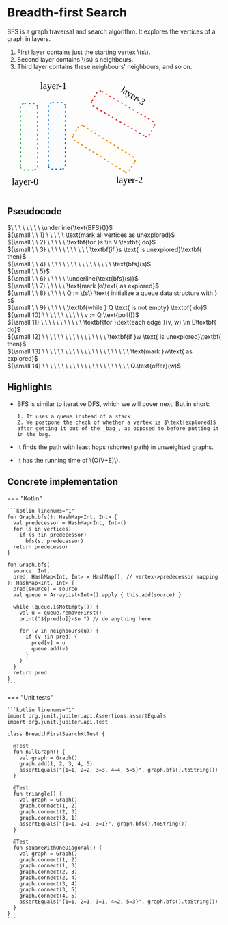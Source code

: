 # Breadth-first Search

<style>
.md-logo img {
  content: url('/data-structures/graph/network-light.svg');
}

:root [data-md-color-scheme=slate] .md-logo img  {
  content: url('/data-structures/graph/network-dark.svg');
}
</style>

BFS is a graph traversal and search algorithm. It explores the vertices of a graph in layers.

1. First layer contains just the starting vertex \\(s\\).
2. Second layer contains \\(s\\)'s neighbours.
3. Third layer contains these neighbours' neighbours, and so on.

<svg version="1.1" xmlns="http://www.w3.org/2000/svg" viewBox="0 0 326.2095054362951 247.64291381835938" width="360">
  <g stroke-linecap="round" transform="translate(228.14291381835938 8.785659790039062) rotate(300.144952583692 18 70.57142639160156)"><path d="M2.4 2.08 C2.4 2.08, 2.4 2.08, 2.4 2.08 M2.4 2.08 C2.4 2.08, 2.4 2.08, 2.4 2.08 M-0.1 17.14 C4.56 11.79, 9.21 6.43, 14.34 0.54 M-0.1 17.14 C3.58 12.92, 7.25 8.69, 14.34 0.54 M0.04 29.18 C6.6 21.63, 13.17 14.08, 24.97 0.5 M0.04 29.18 C9.16 18.69, 18.28 8.2, 24.97 0.5 M0.17 41.22 C8.67 31.44, 17.18 21.66, 33.63 2.73 M0.17 41.22 C7.89 32.35, 15.6 23.47, 33.63 2.73 M0.3 53.26 C8.78 43.51, 17.26 33.75, 36.39 11.76 M0.3 53.26 C8.55 43.78, 16.79 34.3, 36.39 11.76 M0.44 65.31 C9.91 54.41, 19.39 43.51, 35.86 24.55 M0.44 65.31 C11.8 52.24, 23.15 39.17, 35.86 24.55 M-0.09 78.1 C9.96 66.54, 20.01 54.98, 36 36.59 M-0.09 78.1 C7.34 69.55, 14.78 61.01, 36 36.59 M0.05 90.14 C7.42 81.67, 14.78 73.19, 36.13 48.63 M0.05 90.14 C10.05 78.63, 20.05 67.13, 36.13 48.63 M0.18 102.18 C12.22 88.33, 24.27 74.47, 36.26 60.67 M0.18 102.18 C13.8 86.51, 27.43 70.84, 36.26 60.67 M0.31 114.22 C9.44 103.72, 18.57 93.22, 36.4 72.71 M0.31 114.22 C13.17 99.43, 26.03 84.64, 36.4 72.71 M0.45 126.26 C14.2 110.45, 27.94 94.63, 35.87 85.51 M0.45 126.26 C8.45 117.06, 16.45 107.86, 35.87 85.51 M1.24 137.55 C13.38 123.58, 25.53 109.6, 36.01 97.55 M1.24 137.55 C12.26 124.87, 23.28 112.19, 36.01 97.55 M9.24 140.54 C16.65 132.02, 24.05 123.5, 36.14 109.59 M9.24 140.54 C15.6 133.22, 21.96 125.91, 36.14 109.59 M19.22 141.26 C25.62 133.88, 32.03 126.51, 36.27 121.63 M19.22 141.26 C22.99 136.91, 26.77 132.56, 36.27 121.63 M30.5 140.47 C31.95 138.8, 33.4 137.13, 35.75 134.43 M30.5 140.47 C32.07 138.67, 33.63 136.87, 35.75 134.43" stroke="#fff5f5" stroke-width="1" fill="none"></path><path d="M9 0 C12.81 0, 16.62 0, 27 0 M27 0 C33 0, 36 3, 36 9 M36 9 C36 41.46, 36 73.93, 36 132.14 M36 132.14 C36 138.14, 33 141.14, 27 141.14 M27 141.14 C22.84 141.14, 18.67 141.14, 9 141.14 M9 141.14 C3 141.14, 0 138.14, 0 132.14 M0 132.14 C0 103.25, 0 74.35, 0 9 M0 9 C0 3, 3 0, 9 0" stroke="#e03131" stroke-width="2.5" fill="none" stroke-dasharray="1.5 8"></path></g><g stroke-linecap="round" transform="translate(187.42849731445312 82.92857360839844) rotate(301.89436790784623 18 70.57142639160156)"><path d="M2.4 2.08 C2.4 2.08, 2.4 2.08, 2.4 2.08 M2.4 2.08 C2.4 2.08, 2.4 2.08, 2.4 2.08 M-0.1 17.14 C2.89 13.71, 5.88 10.27, 14.34 0.54 M-0.1 17.14 C4.05 12.38, 8.19 7.61, 14.34 0.54 M0.04 29.18 C7.07 21.1, 14.1 13.01, 24.97 0.5 M0.04 29.18 C7.09 21.07, 14.15 12.95, 24.97 0.5 M0.17 41.22 C7.94 32.29, 15.7 23.36, 33.63 2.73 M0.17 41.22 C11.28 28.44, 22.39 15.66, 33.63 2.73 M0.3 53.26 C7.92 44.5, 15.54 35.74, 36.39 11.76 M0.3 53.26 C12.36 39.39, 24.42 25.52, 36.39 11.76 M0.44 65.31 C12.11 51.88, 23.78 38.45, 35.86 24.55 M0.44 65.31 C10.34 53.92, 20.24 42.53, 35.86 24.55 M-0.09 78.1 C7.5 69.37, 15.09 60.64, 36 36.59 M-0.09 78.1 C14.08 61.81, 28.24 45.52, 36 36.59 M0.05 90.14 C12.52 75.79, 25 61.44, 36.13 48.63 M0.05 90.14 C9.99 78.7, 19.93 67.27, 36.13 48.63 M0.18 102.18 C9.31 91.68, 18.43 81.19, 36.26 60.67 M0.18 102.18 C9.3 91.69, 18.42 81.2, 36.26 60.67 M0.31 114.22 C8.63 104.65, 16.95 95.08, 36.4 72.71 M0.31 114.22 C11.63 101.21, 22.95 88.19, 36.4 72.71 M0.45 126.26 C11.61 113.43, 22.77 100.59, 35.87 85.51 M0.45 126.26 C9.55 115.8, 18.64 105.33, 35.87 85.51 M1.24 137.55 C9.46 128.08, 17.69 118.62, 36.01 97.55 M1.24 137.55 C9.37 128.19, 17.5 118.84, 36.01 97.55 M9.24 140.54 C19.35 128.9, 29.47 117.27, 36.14 109.59 M9.24 140.54 C17.13 131.46, 25.02 122.39, 36.14 109.59 M19.22 141.26 C24.67 134.98, 30.13 128.7, 36.27 121.63 M19.22 141.26 C24.73 134.91, 30.25 128.56, 36.27 121.63 M30.5 140.47 C31.65 139.15, 32.79 137.83, 35.75 134.43 M30.5 140.47 C32.59 138.07, 34.67 135.67, 35.75 134.43" stroke="#fff9db" stroke-width="1" fill="none"></path><path d="M9 0 C15.48 0, 21.96 0, 27 0 M27 0 C33 0, 36 3, 36 9 M36 9 C36 44.17, 36 79.33, 36 132.14 M36 132.14 C36 138.14, 33 141.14, 27 141.14 M27 141.14 C22.15 141.14, 17.3 141.14, 9 141.14 M9 141.14 C3 141.14, 0 138.14, 0 132.14 M0 132.14 C0 83.35, 0 34.57, 0 9 M0 9 C0 3, 3 0, 9 0" stroke="#f08c00" stroke-width="2.5" fill="none" stroke-dasharray="1.5 8"></path></g><g stroke-linecap="round" transform="translate(87.57147216796875 56.07151794433594) rotate(0 18 70.57142639160156)"><path d="M2.4 2.08 C2.4 2.08, 2.4 2.08, 2.4 2.08 M2.4 2.08 C2.4 2.08, 2.4 2.08, 2.4 2.08 M-0.1 17.14 C2.89 13.71, 5.88 10.27, 14.34 0.54 M-0.1 17.14 C4.16 12.25, 8.41 7.36, 14.34 0.54 M0.04 29.18 C6.3 21.98, 12.55 14.79, 24.97 0.5 M0.04 29.18 C7.23 20.91, 14.42 12.64, 24.97 0.5 M0.17 41.22 C13.14 26.31, 26.1 11.39, 33.63 2.73 M0.17 41.22 C12.12 27.48, 24.07 13.73, 33.63 2.73 M0.3 53.26 C14.14 37.35, 27.97 21.44, 36.39 11.76 M0.3 53.26 C10.01 42.1, 19.71 30.94, 36.39 11.76 M0.44 65.31 C9.15 55.28, 17.87 45.25, 35.86 24.55 M0.44 65.31 C13.01 50.84, 25.58 36.38, 35.86 24.55 M-0.09 78.1 C13.16 62.86, 26.41 47.62, 36 36.59 M-0.09 78.1 C9.46 67.12, 19.01 56.13, 36 36.59 M0.05 90.14 C9.66 79.08, 19.27 68.03, 36.13 48.63 M0.05 90.14 C11.72 76.72, 23.39 63.29, 36.13 48.63 M0.18 102.18 C12.26 88.28, 24.35 74.38, 36.26 60.67 M0.18 102.18 C10.56 90.24, 20.94 78.3, 36.26 60.67 M0.31 114.22 C14 98.48, 27.69 82.73, 36.4 72.71 M0.31 114.22 C11.19 101.71, 22.07 89.19, 36.4 72.71 M0.45 126.26 C13.4 111.36, 26.35 96.46, 35.87 85.51 M0.45 126.26 C9.42 115.95, 18.39 105.63, 35.87 85.51 M1.24 137.55 C13.84 123.05, 26.45 108.55, 36.01 97.55 M1.24 137.55 C12.75 124.31, 24.26 111.07, 36.01 97.55 M9.24 140.54 C16.92 131.7, 24.6 122.86, 36.14 109.59 M9.24 140.54 C19.46 128.78, 29.67 117.03, 36.14 109.59 M19.22 141.26 C23.32 136.53, 27.42 131.81, 36.27 121.63 M19.22 141.26 C23.6 136.21, 27.98 131.17, 36.27 121.63 M30.5 140.47 C31.91 138.85, 33.31 137.23, 35.75 134.43 M30.5 140.47 C32.54 138.12, 34.58 135.77, 35.75 134.43" stroke="#e7f5ff" stroke-width="1" fill="none"></path><path d="M9 0 C14.52 0, 20.05 0, 27 0 M27 0 C33 0, 36 3, 36 9 M36 9 C36 53.92, 36 98.83, 36 132.14 M36 132.14 C36 138.14, 33 141.14, 27 141.14 M27 141.14 C19.99 141.14, 12.98 141.14, 9 141.14 M9 141.14 C3 141.14, 0 138.14, 0 132.14 M0 132.14 C0 102.85, 0 73.56, 0 9 M0 9 C0 3, 3 0, 9 0" stroke="#1971c2" stroke-width="2.5" fill="none" stroke-dasharray="1.5 8"></path></g><g stroke-linecap="round" transform="translate(28.42852783203125 57.785797119140625) rotate(0 18 70.57142639160156)"><path d="M2.4 2.08 C2.4 2.08, 2.4 2.08, 2.4 2.08 M2.4 2.08 C2.4 2.08, 2.4 2.08, 2.4 2.08 M-0.1 17.14 C5.58 10.62, 11.25 4.09, 14.34 0.54 M-0.1 17.14 C2.99 13.59, 6.08 10.03, 14.34 0.54 M0.04 29.18 C8.05 19.96, 16.07 10.74, 24.97 0.5 M0.04 29.18 C8.1 19.91, 16.15 10.65, 24.97 0.5 M0.17 41.22 C10.32 29.55, 20.46 17.88, 33.63 2.73 M0.17 41.22 C12.66 26.85, 25.16 12.48, 33.63 2.73 M0.3 53.26 C14.5 36.94, 28.69 20.61, 36.39 11.76 M0.3 53.26 C10.6 41.42, 20.9 29.57, 36.39 11.76 M0.44 65.31 C13.05 50.79, 25.67 36.28, 35.86 24.55 M0.44 65.31 C13.69 50.06, 26.94 34.82, 35.86 24.55 M-0.09 78.1 C7.44 69.44, 14.97 60.78, 36 36.59 M-0.09 78.1 C10.88 65.48, 21.85 52.86, 36 36.59 M0.05 90.14 C13.22 74.99, 26.39 59.83, 36.13 48.63 M0.05 90.14 C8.95 79.9, 17.85 69.66, 36.13 48.63 M0.18 102.18 C13.88 86.43, 27.58 70.67, 36.26 60.67 M0.18 102.18 C8.71 92.37, 17.23 82.57, 36.26 60.67 M0.31 114.22 C10.81 102.15, 21.3 90.08, 36.4 72.71 M0.31 114.22 C12.06 100.71, 23.81 87.19, 36.4 72.71 M0.45 126.26 C13.38 111.39, 26.31 96.51, 35.87 85.51 M0.45 126.26 C12.6 112.29, 24.75 98.31, 35.87 85.51 M1.24 137.55 C9.6 127.93, 17.97 118.3, 36.01 97.55 M1.24 137.55 C9.85 127.64, 18.47 117.72, 36.01 97.55 M9.24 140.54 C16.53 132.15, 23.81 123.77, 36.14 109.59 M9.24 140.54 C16.98 131.63, 24.72 122.73, 36.14 109.59 M19.22 141.26 C23.8 135.98, 28.38 130.71, 36.27 121.63 M19.22 141.26 C25.25 134.32, 31.28 127.37, 36.27 121.63 M30.5 140.47 C31.81 138.96, 33.12 137.45, 35.75 134.43 M30.5 140.47 C32.27 138.43, 34.04 136.39, 35.75 134.43" stroke="#ebfbee" stroke-width="1" fill="none"></path><path d="M9 0 C13.81 0, 18.61 0, 27 0 M27 0 C33 0, 36 3, 36 9 M36 9 C36 35.67, 36 62.35, 36 132.14 M36 132.14 C36 138.14, 33 141.14, 27 141.14 M27 141.14 C22.89 141.14, 18.77 141.14, 9 141.14 M9 141.14 C3 141.14, 0 138.14, 0 132.14 M0 132.14 C0 92.75, 0 53.35, 0 9 M0 9 C0 3, 3 0, 9 0" stroke="#2f9e44" stroke-width="2.5" fill="none" stroke-dasharray="1.5 8"></path></g><g stroke-linecap="round" transform="translate(35.64295959472656 123.9285888671875) rotate(0 8.28570556640625 8.285720825195312)"><path d="M16.57 8.29 C16.57 8.77, 16.53 9.25, 16.45 9.72 C16.36 10.2, 16.24 10.67, 16.07 11.12 C15.91 11.57, 15.7 12.01, 15.46 12.43 C15.22 12.84, 14.94 13.24, 14.63 13.61 C14.32 13.98, 13.98 14.32, 13.61 14.63 C13.24 14.94, 12.84 15.22, 12.43 15.46 C12.01 15.7, 11.57 15.91, 11.12 16.07 C10.67 16.24, 10.2 16.36, 9.72 16.45 C9.25 16.53, 8.77 16.57, 8.29 16.57 C7.81 16.57, 7.32 16.53, 6.85 16.45 C6.37 16.36, 5.9 16.24, 5.45 16.07 C5 15.91, 4.56 15.7, 4.14 15.46 C3.73 15.22, 3.33 14.94, 2.96 14.63 C2.59 14.32, 2.25 13.98, 1.94 13.61 C1.63 13.24, 1.35 12.84, 1.11 12.43 C0.87 12.01, 0.66 11.57, 0.5 11.12 C0.34 10.67, 0.21 10.2, 0.13 9.72 C0.04 9.25, 0 8.77, 0 8.29 C0 7.81, 0.04 7.32, 0.13 6.85 C0.21 6.37, 0.34 5.9, 0.5 5.45 C0.66 5, 0.87 4.56, 1.11 4.14 C1.35 3.73, 1.63 3.33, 1.94 2.96 C2.25 2.59, 2.59 2.25, 2.96 1.94 C3.33 1.63, 3.73 1.35, 4.14 1.11 C4.56 0.87, 5 0.66, 5.45 0.5 C5.9 0.34, 6.37 0.21, 6.85 0.13 C7.32 0.04, 7.81 0, 8.29 0 C8.77 0, 9.25 0.04, 9.72 0.13 C10.2 0.21, 10.67 0.34, 11.12 0.5 C11.57 0.66, 12.01 0.87, 12.43 1.11 C12.84 1.35, 13.24 1.63, 13.61 1.94 C13.98 2.25, 14.32 2.59, 14.63 2.96 C14.94 3.33, 15.22 3.73, 15.46 4.14 C15.7 4.56, 15.91 5, 16.07 5.45 C16.24 5.9, 16.36 6.37, 16.45 6.85 C16.53 7.32, 16.55 8.05, 16.57 8.29 C16.59 8.53, 16.59 8.05, 16.57 8.29" stroke="var(--md-code-fg-color)" stroke-width="2" fill="none"></path></g><g stroke-linecap="round" transform="translate(96.28570556640625 75.07148742675781) rotate(0 8.28570556640625 8.285720825195312)"><path d="M16.57 8.29 C16.57 8.77, 16.53 9.25, 16.45 9.72 C16.36 10.2, 16.24 10.67, 16.07 11.12 C15.91 11.57, 15.7 12.01, 15.46 12.43 C15.22 12.84, 14.94 13.24, 14.63 13.61 C14.32 13.98, 13.98 14.32, 13.61 14.63 C13.24 14.94, 12.84 15.22, 12.43 15.46 C12.01 15.7, 11.57 15.91, 11.12 16.07 C10.67 16.24, 10.2 16.36, 9.72 16.45 C9.25 16.53, 8.77 16.57, 8.29 16.57 C7.81 16.57, 7.32 16.53, 6.85 16.45 C6.37 16.36, 5.9 16.24, 5.45 16.07 C5 15.91, 4.56 15.7, 4.14 15.46 C3.73 15.22, 3.33 14.94, 2.96 14.63 C2.59 14.32, 2.25 13.98, 1.94 13.61 C1.63 13.24, 1.35 12.84, 1.11 12.43 C0.87 12.01, 0.66 11.57, 0.5 11.12 C0.34 10.67, 0.21 10.2, 0.13 9.72 C0.04 9.25, 0 8.77, 0 8.29 C0 7.81, 0.04 7.32, 0.13 6.85 C0.21 6.37, 0.34 5.9, 0.5 5.45 C0.66 5, 0.87 4.56, 1.11 4.14 C1.35 3.73, 1.63 3.33, 1.94 2.96 C2.25 2.59, 2.59 2.25, 2.96 1.94 C3.33 1.63, 3.73 1.35, 4.14 1.11 C4.56 0.87, 5 0.66, 5.45 0.5 C5.9 0.34, 6.37 0.21, 6.85 0.13 C7.32 0.04, 7.81 0, 8.29 0 C8.77 0, 9.25 0.04, 9.72 0.13 C10.2 0.21, 10.67 0.34, 11.12 0.5 C11.57 0.66, 12.01 0.87, 12.43 1.11 C12.84 1.35, 13.24 1.63, 13.61 1.94 C13.98 2.25, 14.32 2.59, 14.63 2.96 C14.94 3.33, 15.22 3.73, 15.46 4.14 C15.7 4.56, 15.91 5, 16.07 5.45 C16.24 5.9, 16.36 6.37, 16.45 6.85 C16.53 7.32, 16.55 8.05, 16.57 8.29 C16.59 8.53, 16.59 8.05, 16.57 8.29" stroke="var(--md-code-fg-color)" stroke-width="2" fill="none"></path></g><g stroke-linecap="round" transform="translate(95.142822265625 168.35719299316406) rotate(0 8.28570556640625 8.285720825195312)"><path d="M16.57 8.29 C16.57 8.77, 16.53 9.25, 16.45 9.72 C16.36 10.2, 16.24 10.67, 16.07 11.12 C15.91 11.57, 15.7 12.01, 15.46 12.43 C15.22 12.84, 14.94 13.24, 14.63 13.61 C14.32 13.98, 13.98 14.32, 13.61 14.63 C13.24 14.94, 12.84 15.22, 12.43 15.46 C12.01 15.7, 11.57 15.91, 11.12 16.07 C10.67 16.24, 10.2 16.36, 9.72 16.45 C9.25 16.53, 8.77 16.57, 8.29 16.57 C7.81 16.57, 7.32 16.53, 6.85 16.45 C6.37 16.36, 5.9 16.24, 5.45 16.07 C5 15.91, 4.56 15.7, 4.14 15.46 C3.73 15.22, 3.33 14.94, 2.96 14.63 C2.59 14.32, 2.25 13.98, 1.94 13.61 C1.63 13.24, 1.35 12.84, 1.11 12.43 C0.87 12.01, 0.66 11.57, 0.5 11.12 C0.34 10.67, 0.21 10.2, 0.13 9.72 C0.04 9.25, 0 8.77, 0 8.29 C0 7.81, 0.04 7.32, 0.13 6.85 C0.21 6.37, 0.34 5.9, 0.5 5.45 C0.66 5, 0.87 4.56, 1.11 4.14 C1.35 3.73, 1.63 3.33, 1.94 2.96 C2.25 2.59, 2.59 2.25, 2.96 1.94 C3.33 1.63, 3.73 1.35, 4.14 1.11 C4.56 0.87, 5 0.66, 5.45 0.5 C5.9 0.34, 6.37 0.21, 6.85 0.13 C7.32 0.04, 7.81 0, 8.29 0 C8.77 0, 9.25 0.04, 9.72 0.13 C10.2 0.21, 10.67 0.34, 11.12 0.5 C11.57 0.66, 12.01 0.87, 12.43 1.11 C12.84 1.35, 13.24 1.63, 13.61 1.94 C13.98 2.25, 14.32 2.59, 14.63 2.96 C14.94 3.33, 15.22 3.73, 15.46 4.14 C15.7 4.56, 15.91 5, 16.07 5.45 C16.24 5.9, 16.36 6.37, 16.45 6.85 C16.53 7.32, 16.55 8.05, 16.57 8.29 C16.59 8.53, 16.59 8.05, 16.57 8.29" stroke="var(--md-code-fg-color)" stroke-width="2" fill="none"></path></g><g stroke-linecap="round" transform="translate(166.82147979736328 125.71429443359375) rotate(0 8.28570556640625 8.285720825195312)"><path d="M16.57 8.29 C16.57 8.77, 16.53 9.25, 16.45 9.72 C16.36 10.2, 16.24 10.67, 16.07 11.12 C15.91 11.57, 15.7 12.01, 15.46 12.43 C15.22 12.84, 14.94 13.24, 14.63 13.61 C14.32 13.98, 13.98 14.32, 13.61 14.63 C13.24 14.94, 12.84 15.22, 12.43 15.46 C12.01 15.7, 11.57 15.91, 11.12 16.07 C10.67 16.24, 10.2 16.36, 9.72 16.45 C9.25 16.53, 8.77 16.57, 8.29 16.57 C7.81 16.57, 7.32 16.53, 6.85 16.45 C6.37 16.36, 5.9 16.24, 5.45 16.07 C5 15.91, 4.56 15.7, 4.14 15.46 C3.73 15.22, 3.33 14.94, 2.96 14.63 C2.59 14.32, 2.25 13.98, 1.94 13.61 C1.63 13.24, 1.35 12.84, 1.11 12.43 C0.87 12.01, 0.66 11.57, 0.5 11.12 C0.34 10.67, 0.21 10.2, 0.13 9.72 C0.04 9.25, 0 8.77, 0 8.29 C0 7.81, 0.04 7.32, 0.13 6.85 C0.21 6.37, 0.34 5.9, 0.5 5.45 C0.66 5, 0.87 4.56, 1.11 4.14 C1.35 3.73, 1.63 3.33, 1.94 2.96 C2.25 2.59, 2.59 2.25, 2.96 1.94 C3.33 1.63, 3.73 1.35, 4.14 1.11 C4.56 0.87, 5 0.66, 5.45 0.5 C5.9 0.34, 6.37 0.21, 6.85 0.13 C7.32 0.04, 7.81 0, 8.29 0 C8.77 0, 9.25 0.04, 9.72 0.13 C10.2 0.21, 10.67 0.34, 11.12 0.5 C11.57 0.66, 12.01 0.87, 12.43 1.11 C12.84 1.35, 13.24 1.63, 13.61 1.94 C13.98 2.25, 14.32 2.59, 14.63 2.96 C14.94 3.33, 15.22 3.73, 15.46 4.14 C15.7 4.56, 15.91 5, 16.07 5.45 C16.24 5.9, 16.36 6.37, 16.45 6.85 C16.53 7.32, 16.55 8.05, 16.57 8.29 C16.59 8.53, 16.59 8.05, 16.57 8.29" stroke="var(--md-code-fg-color)" stroke-width="2" fill="none"></path></g><g stroke-linecap="round" transform="translate(234.32128143310547 69.42857360839844) rotate(0 8.28570556640625 8.285720825195312)"><path d="M16.57 8.29 C16.57 8.77, 16.53 9.25, 16.45 9.72 C16.36 10.2, 16.24 10.67, 16.07 11.12 C15.91 11.57, 15.7 12.01, 15.46 12.43 C15.22 12.84, 14.94 13.24, 14.63 13.61 C14.32 13.98, 13.98 14.32, 13.61 14.63 C13.24 14.94, 12.84 15.22, 12.43 15.46 C12.01 15.7, 11.57 15.91, 11.12 16.07 C10.67 16.24, 10.2 16.36, 9.72 16.45 C9.25 16.53, 8.77 16.57, 8.29 16.57 C7.81 16.57, 7.32 16.53, 6.85 16.45 C6.37 16.36, 5.9 16.24, 5.45 16.07 C5 15.91, 4.56 15.7, 4.14 15.46 C3.73 15.22, 3.33 14.94, 2.96 14.63 C2.59 14.32, 2.25 13.98, 1.94 13.61 C1.63 13.24, 1.35 12.84, 1.11 12.43 C0.87 12.01, 0.66 11.57, 0.5 11.12 C0.34 10.67, 0.21 10.2, 0.13 9.72 C0.04 9.25, 0 8.77, 0 8.29 C0 7.81, 0.04 7.32, 0.13 6.85 C0.21 6.37, 0.34 5.9, 0.5 5.45 C0.66 5, 0.87 4.56, 1.11 4.14 C1.35 3.73, 1.63 3.33, 1.94 2.96 C2.25 2.59, 2.59 2.25, 2.96 1.94 C3.33 1.63, 3.73 1.35, 4.14 1.11 C4.56 0.87, 5 0.66, 5.45 0.5 C5.9 0.34, 6.37 0.21, 6.85 0.13 C7.32 0.04, 7.81 0, 8.29 0 C8.77 0, 9.25 0.04, 9.72 0.13 C10.2 0.21, 10.67 0.34, 11.12 0.5 C11.57 0.66, 12.01 0.87, 12.43 1.11 C12.84 1.35, 13.24 1.63, 13.61 1.94 C13.98 2.25, 14.32 2.59, 14.63 2.96 C14.94 3.33, 15.22 3.73, 15.46 4.14 C15.7 4.56, 15.91 5, 16.07 5.45 C16.24 5.9, 16.36 6.37, 16.45 6.85 C16.53 7.32, 16.55 8.05, 16.57 8.29 C16.59 8.53, 16.59 8.05, 16.57 8.29" stroke="var(--md-code-fg-color)" stroke-width="2" fill="none"></path></g><g stroke-linecap="round" transform="translate(232.0355453491211 167.85719299316406) rotate(0 8.28570556640625 8.285720825195312)"><path d="M16.57 8.29 C16.57 8.77, 16.53 9.25, 16.45 9.72 C16.36 10.2, 16.24 10.67, 16.07 11.12 C15.91 11.57, 15.7 12.01, 15.46 12.43 C15.22 12.84, 14.94 13.24, 14.63 13.61 C14.32 13.98, 13.98 14.32, 13.61 14.63 C13.24 14.94, 12.84 15.22, 12.43 15.46 C12.01 15.7, 11.57 15.91, 11.12 16.07 C10.67 16.24, 10.2 16.36, 9.72 16.45 C9.25 16.53, 8.77 16.57, 8.29 16.57 C7.81 16.57, 7.32 16.53, 6.85 16.45 C6.37 16.36, 5.9 16.24, 5.45 16.07 C5 15.91, 4.56 15.7, 4.14 15.46 C3.73 15.22, 3.33 14.94, 2.96 14.63 C2.59 14.32, 2.25 13.98, 1.94 13.61 C1.63 13.24, 1.35 12.84, 1.11 12.43 C0.87 12.01, 0.66 11.57, 0.5 11.12 C0.34 10.67, 0.21 10.2, 0.13 9.72 C0.04 9.25, 0 8.77, 0 8.29 C0 7.81, 0.04 7.32, 0.13 6.85 C0.21 6.37, 0.34 5.9, 0.5 5.45 C0.66 5, 0.87 4.56, 1.11 4.14 C1.35 3.73, 1.63 3.33, 1.94 2.96 C2.25 2.59, 2.59 2.25, 2.96 1.94 C3.33 1.63, 3.73 1.35, 4.14 1.11 C4.56 0.87, 5 0.66, 5.45 0.5 C5.9 0.34, 6.37 0.21, 6.85 0.13 C7.32 0.04, 7.81 0, 8.29 0 C8.77 0, 9.25 0.04, 9.72 0.13 C10.2 0.21, 10.67 0.34, 11.12 0.5 C11.57 0.66, 12.01 0.87, 12.43 1.11 C12.84 1.35, 13.24 1.63, 13.61 1.94 C13.98 2.25, 14.32 2.59, 14.63 2.96 C14.94 3.33, 15.22 3.73, 15.46 4.14 C15.7 4.56, 15.91 5, 16.07 5.45 C16.24 5.9, 16.36 6.37, 16.45 6.85 C16.53 7.32, 16.55 8.05, 16.57 8.29 C16.59 8.53, 16.59 8.05, 16.57 8.29" stroke="var(--md-code-fg-color)" stroke-width="2" fill="none"></path></g><g stroke-linecap="round"><g transform="translate(55.14288330078125 121.21438598632812) rotate(0 18.285720825195312 -14)"><path d="M0 0 C6.1 -4.67, 30.48 -23.33, 36.57 -28 M0 0 C6.1 -4.67, 30.48 -23.33, 36.57 -28" stroke="var(--md-code-fg-color)" stroke-width="2" fill="none"></path></g></g><mask></mask><g stroke-linecap="round"><g transform="translate(56.285736083984375 141.21438598632812) rotate(0 17.142852783203125 12.5714111328125)"><path d="M0 0 C5.71 4.19, 28.57 20.95, 34.29 25.14 M0 0 C5.71 4.19, 28.57 20.95, 34.29 25.14" stroke="var(--md-code-fg-color)" stroke-width="2" fill="none"></path></g></g><mask></mask><g stroke-linecap="round"><g transform="translate(118.402831168646 92.26369800756893) rotate(0 21.72323014522459 15.81064235788459)"><path d="M0 0 C7.24 5.27, 36.21 26.35, 43.45 31.62 M0 0 C7.24 5.27, 36.21 26.35, 43.45 31.62" stroke="var(--md-code-fg-color)" stroke-width="2" fill="none"></path></g></g><mask></mask><g stroke-linecap="round"><g transform="translate(118.73658448864342 172.0858999277039) rotate(0 21.016190430933307 -14.01308201990335)"><path d="M0 0 C7.01 -4.67, 35.03 -23.36, 42.03 -28.03 M0 0 C7.01 -4.67, 35.03 -23.36, 42.03 -28.03" stroke="var(--md-code-fg-color)" stroke-width="2" fill="none"></path></g></g><mask></mask><g stroke-linecap="round"><g transform="translate(185.7132951685541 122.65363666120072) rotate(0 22.518392249803668 -17.74809780386238)"><path d="M0 0 C7.51 -5.92, 37.53 -29.58, 45.04 -35.5 M0 0 C7.51 -5.92, 37.53 -29.58, 45.04 -35.5" stroke="var(--md-code-fg-color)" stroke-width="2" fill="none"></path></g></g><mask></mask><g stroke-linecap="round"><g transform="translate(187.17295789525787 143.34252298136778) rotate(0 19.63706577619925 11.384969146821106)"><path d="M0 0 C6.55 3.79, 32.73 18.97, 39.27 22.77 M0 0 C6.55 3.79, 32.73 18.97, 39.27 22.77" stroke="var(--md-code-fg-color)" stroke-width="2" fill="none"></path></g></g><mask></mask><g stroke-linecap="round"><g transform="translate(241.83310962010654 92.0635065605259) rotate(0 -0.39142990755729556 33.72197813635516)"><path d="M0 0 C-0.13 11.24, -0.65 56.2, -0.78 67.44 M0 0 C-0.13 11.24, -0.65 56.2, -0.78 67.44" stroke="var(--md-code-fg-color)" stroke-width="2" fill="none"></path></g></g><mask></mask><g transform="translate(10 212.64291381835938) rotate(0 34.749969482421875 12.5)"><text x="0" y="17.52" font-family="Virgil, Segoe UI Emoji" font-size="20px" fill="var(--md-code-fg-color)" text-anchor="start" style="white-space: pre;" direction="ltr" dominant-baseline="alphabetic">layer-0</text></g><g transform="translate(70.25006103515625 10) rotate(0 30.579971313476562 12.5)"><text x="0" y="17.52" font-family="Virgil, Segoe UI Emoji" font-size="20px" fill="var(--md-code-fg-color)" text-anchor="start" style="white-space: pre;" direction="ltr" dominant-baseline="alphabetic">layer-1</text></g><g transform="translate(231.6785888671875 208.71432495117188) rotate(0 34.989967346191406 12.5)"><text x="0" y="17.52" font-family="Virgil, Segoe UI Emoji" font-size="20px" fill="var(--md-code-fg-color)" text-anchor="start" style="white-space: pre;" direction="ltr" dominant-baseline="alphabetic">layer-2</text></g><g transform="translate(237.392822265625 33.857177734375) rotate(31.761823465343664 34.679969787597656 12.5)"><text x="0" y="17.52" font-family="Virgil, Segoe UI Emoji" font-size="20px" fill="var(--md-code-fg-color)" text-anchor="start" style="white-space: pre;" direction="ltr" dominant-baseline="alphabetic">layer-3</text></g><g stroke-linecap="round"><g transform="translate(119.28573608398438 180.071533203125) rotate(0 52.28569030761719 -0.8571319580078125)"><path d="M0 0 C17.43 -0.29, 87.14 -1.43, 104.57 -1.71 M0 0 C17.43 -0.29, 87.14 -1.43, 104.57 -1.71" stroke="var(--md-code-fg-color)" stroke-width="2" fill="none"></path></g></g><mask></mask></svg>

## Pseudocode

$\ \ \ \ \ \ \ \ \underline{\text{BFS}()}$ <br>
${\small \ \ 1} \ \ \ \ \ \text{mark all vertices as unexplored}$ <br>
${\small \ \ 2} \ \ \ \ \ \textbf{for }s \in V \textbf{ do}$ <br>
${\small \ \ 3} \ \ \ \ \ \ \ \ \ \ \ \textbf{if }s \text{ is unexplored}\textbf{ then}$ <br>
${\small \ \ 4} \ \ \ \ \ \ \ \ \ \ \ \ \ \ \ \ \ \text{bfs}(s)$ <br>
${\small \ \ 5}$ <br>
${\small \ \ 6} \ \ \ \ \ \underline{\text{bfs}(s)}$ <br>
${\small \ \ 7} \ \ \ \ \ \text{mark }s\text{ as explored}$ <br>
${\small \ \ 8} \ \ \ \ \ Q := \{s\} \text{ initialize a queue data structure with } s$ <br>
${\small \ \ 9} \ \ \ \ \ \textbf{while } Q \text{ is not empty} \textbf{ do}$ <br>
${\small 10} \ \ \ \ \ \ \ \ \ \ \ v := Q.\text{poll()}$ <br>
${\small 11} \ \ \ \ \ \ \ \ \ \ \ \textbf{for }\text{each edge }(v, w) \in E\textbf{ do}$ <br>
${\small 12} \ \ \ \ \ \ \ \ \ \ \ \ \ \ \ \ \ \textbf{if }w \text{ is unexplored}\textbf{ then}$ <br>
${\small 13} \ \ \ \ \ \ \ \ \ \ \ \ \ \ \ \ \ \ \ \ \ \ \ \text{mark }w\text{ as explored}$ <br>
${\small 14} \ \ \ \ \ \ \ \ \ \ \ \ \ \ \ \ \ \ \ \ \ \ \ Q.\text{offer}(w)$ <br>

## Highlights

- BFS is similar to iterative DFS, which we will cover next. But in short:

      1. It uses a queue instead of a stack.
      2. We postpone the check of whether a vertex is $\text{explored}$ after getting it out of the _bag_, as opposed to before putting it in the bag.

- It finds the path with least hops (shortest path) in unweighted graphs.
- It has the running time of \\(O(V+E)\\).

## Concrete implementation

=== "Kotlin"

    ```kotlin linenums="1"
    fun Graph.bfs(): HashMap<Int, Int> {
      val predecessor = HashMap<Int, Int>()
      for (s in vertices)
        if (s !in predecessor)
          bfs(s, predecessor)
      return predecessor
    }

    fun Graph.bfs(
      source: Int,
      pred: HashMap<Int, Int> = HashMap(), // vertex->predecessor mapping
    ): HashMap<Int, Int> {
      pred[source] = source
      val queue = ArrayList<Int>().apply { this.add(source) }

      while (queue.isNotEmpty()) {
        val u = queue.removeFirst()
        print("${pred[u]}-$u ") // do anything here

        for (v in neighbours(u)) {
          if (v !in pred) {
            pred[v] = u
            queue.add(v)
          }
        }
      }
      return pred
    }
    ```

=== "Unit tests"

    ```kotlin linenums="1"
    import org.junit.jupiter.api.Assertions.assertEquals
    import org.junit.jupiter.api.Test

    class BreadthFirstSearchKtTest {

      @Test
      fun nullGraph() {
        val graph = Graph()
        graph.add(1, 2, 3, 4, 5)
        assertEquals("{1=1, 2=2, 3=3, 4=4, 5=5}", graph.bfs().toString())
      }

      @Test
      fun triangle() {
        val graph = Graph()
        graph.connect(1, 2)
        graph.connect(2, 3)
        graph.connect(3, 1)
        assertEquals("{1=1, 2=1, 3=1}", graph.bfs().toString())
      }

      @Test
      fun squareWithOneDiagonal() {
        val graph = Graph()
        graph.connect(1, 2)
        graph.connect(1, 3)
        graph.connect(2, 3)
        graph.connect(2, 4)
        graph.connect(3, 4)
        graph.connect(3, 5)
        graph.connect(4, 5)
        assertEquals("{1=1, 2=1, 3=1, 4=2, 5=3}", graph.bfs().toString())
      }
    }
    ```
